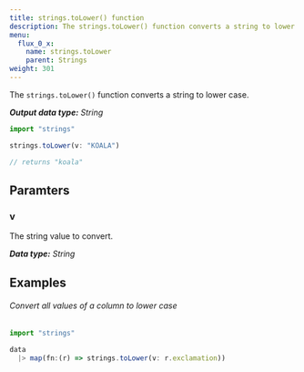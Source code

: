 ```yaml
---
title: strings.toLower() function
description: The strings.toLower() function converts a string to lower case.
menu:
  flux_0_x:
    name: strings.toLower
    parent: Strings
weight: 301
---
```


The `strings.toLower()` function converts a string to lower case.

_**Output data type:** String_

```js
import "strings"

strings.toLower(v: "KOALA")

// returns "koala"
```

## Paramters

### v
The string value to convert.

_**Data type:** String_

## Examples

###### Convert all values of a column to lower case
```js
import "strings"

data
  |> map(fn:(r) => strings.toLower(v: r.exclamation))
```
